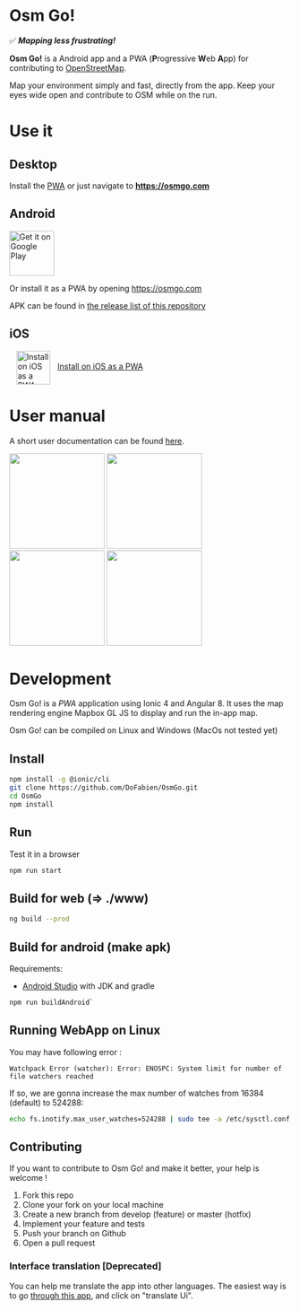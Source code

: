 # Osm Go! 

✅ ***Mapping less frustrating!***

**Osm Go!** is a Android app and a PWA (**P**rogressive **W**eb **A**pp) for contributing to [OpenStreetMap](https://www.openstreetmap.org).

Map your environment simply and fast, directly from the app. Keep your eyes wide open and contribute to OSM while on the run.

# Use it

## Desktop
Install the [PWA](https://osmgo.com) or just navigate to **https://osmgo.com**

## Android
[<img src="https://play.google.com/intl/en_us/badges/images/generic/en_badge_web_generic.png" alt="Get it on Google Play" height="80">](https://play.google.com/store/apps/details?id=fr.dogeo.osmgo)

Or install it as a PWA by opening https://osmgo.com

APK can be found in [the release list of this repository](https://github.com/DoFabien/OsmGo/releases) 

## iOS
[<img style="vertical-align:middle; padding: 0px 13px" src="https://upload.wikimedia.org/wikipedia/commons/thumb/5/52/Safari_browser_logo.svg/60px-Safari_browser_logo.svg.png" alt="Install on iOS as a PWA" height="60">Install on iOS as a PWA</p>](https://osmgo.com)

# User manual
A short user documentation can be found [here](https://dofabien.github.io/OsmGo/).

<img width="170" src="./docs/assets/map-modif.png?raw=true"/> <img width="170" src="./docs/assets/map-ortho.png?raw=true"/> <img width="170" src="./docs/assets/select-primary-tag-velo.png?raw=true"/> <img width="170" src="./docs/assets/fiche.png?raw=true"/>

# Development
Osm Go! is a _PWA_ application using Ionic 4 and Angular 8.
It uses the map rendering engine Mapbox GL JS to display and run the in-app map.

Osm Go! can be compiled on Linux and Windows (MacOs not tested yet)

## Install
```sh
npm install -g @ionic/cli
git clone https://github.com/DoFabien/OsmGo.git
cd OsmGo
npm install
```

## Run
Test it in a browser
```sh
npm run start
```

## Build for web (=> ./www)
```sh
ng build --prod 
```

## Build for android (make apk)
Requirements:
- [Android Studio](https://developer.android.com) with JDK and gradle

```sh
npm run buildAndroid`
```

## Running WebApp on Linux
You may have following error :

`Watchpack Error (watcher): Error: ENOSPC: System limit for number of file watchers reached`

If so, we are gonna increase the max number of watches from 16384 (default) to 524288:

```sh
echo fs.inotify.max_user_watches=524288 | sudo tee -a /etc/sysctl.conf && sudo sysctl -p
```

## Contributing
If you want to contribute to Osm Go! and make it better, your help is welcome !

 1. Fork this repo
 2. Clone your fork on your local machine
 3. Create a new branch from develop (feature) or master (hotfix)
 4. Implement your feature and tests
 5. Push your branch on Github
 6. Open a pull request
 

### Interface translation [Deprecated]
You can help me translate the app into other languages. 
The easiest way is to go [through this app](https://admin.osmgo.com/), and click on "translate Ui".